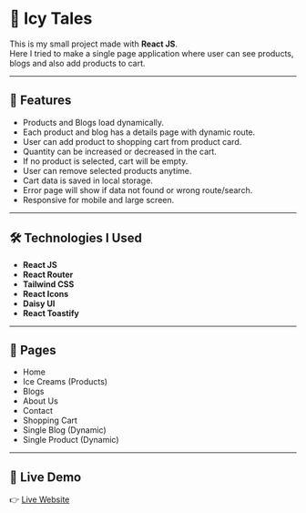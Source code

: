 # 🍦 Icy Tales

This is my small project made with **React JS**.  
Here I tried to make a single page application where user can see products, blogs and also add products to cart.

---

## 🚀 Features

- Products and Blogs load dynamically.
- Each product and blog has a details page with dynamic route.
- User can add product to shopping cart from product card.
- Quantity can be increased or decreased in the cart.
- If no product is selected, cart will be empty.
- User can remove selected products anytime.
- Cart data is saved in local storage.
- Error page will show if data not found or wrong route/search.
- Responsive for mobile and large screen.

---

## 🛠️ Technologies I Used

- **React JS**
- **React Router**
- **Tailwind CSS**
- **React Icons**
- **Daisy UI**
- **React Toastify**

---

## 📂 Pages

- Home
- Ice Creams (Products)
- Blogs
- About Us
- Contact
- Shopping Cart
- Single Blog (Dynamic)
- Single Product (Dynamic)

---

## 📸 Live Demo

👉 [Live Website](https://icy-tales.netlify.app/)
